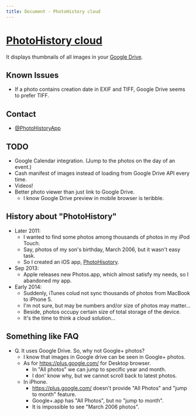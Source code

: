 ```yaml
---
title: Document - PhotoHistory cloud
---
```

[PhotoHistory cloud](./)
==================
It displays thumbnails of all images in your [Google Drive](https://drive.google.com/).


Known Issues
------------
- If a photo contains creation date in EXIF and TIFF, Google Drive seems to prefer TIFF.


Contact
-------
- [@PhotoHistoryApp](https://twitter.com/PhotoHistoryApp)


TODO
----
- Google Calendar integration. (Jump to the photos on the day of an event.)
- Cash manifest of images instead of loading from Google Drive API every time.
- Videos!
- Better photo viewer than just link to Google Drive.
  - I know Google Drive preview in mobile browser is teribble.


History about "PhotoHistory"
----------------------------
- Later 2011:
  - I wanted to find some photos among thousands of photos in my iPod Touch.
  - Say, photos of my son's birthday, March 2006, but it wasn't easy task.
  - So I created an iOS app, [PhotoHisotory](https://itunes.apple.com/us/app/photohistory/id473228750?mt=8).
- Sep 2013:
  - Apple releases new Photos.app, which almost satisfy my needs, so I abandoned my app.
- Early 2014:
  - Suddenly, iTunes colud not sync thousands of photos from MacBook to iPhone 5.
  - I'm not sure, but may be numbers and/or size of photos may matter...
  - Beside, photos occupy certain size of total storage of the device.
  - It's the time to think a cloud solution...


Something like FAQ
------------------
- Q. It uses Google Drive. So, why not Google+ photos?
  - I know that images in Google drive can be seen in Google+ photos.
  - As for https://plus.google.com/ for Desktop browser.
    - In "All photos" we can jump to specific year and month.
    - I don' know why, but we cannot scroll back to latest photos.
  - In iPhone.
    - https://plus.google.com/ doesn't provide "All Photos" and "jump to month" feature.
    - Google+.app has "All Photos", but no "jump to month".
    - It is impossible to see "March 2006 photos".
